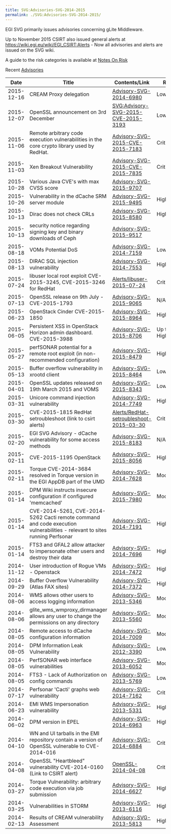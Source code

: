 ```yaml
---
title: SVG:Advisories-SVG-2014-2015
permalink: ./SVG:Advisories-SVG-2014-2015/
---
```


EGI SVG primarily issues advisories concerning gLite Middleware.

Up to November 2015 CSIRT also issued general alerts at
<https://wiki.egi.eu/wiki/EGI_CSIRT:Alerts> - Now all advisories and alerts are
issued on the SVG wiki.

A guide to the risk categories is available at
[Notes On Risk](./SVG:Notes_On_Risk.md)

Recent [Advisories](./index.md)

| Date       | Title                                                                                                                      | Contents/Link                                                                                    | Risk       | Status |
| ---------- | -------------------------------------------------------------------------------------------------------------------------- | ------------------------------------------------------------------------------------------------ | ---------- | ------ |
| 2015-12-16 | CREAM Proxy delegation                                                                                                     | [Advisory-SVG-2014-6980](./2014/SVG:Advisory-SVG-2014-6980.md)                                   | Low        | Fixed  |
| 2015-12-07 | OpenSSL announcement on 3rd December                                                                                       | [SVG:Advisory-SVG-2015-CVE-2015-3193](./2015/SVG:Advisory-SVG-2015-CVE-2015-3193.md)             | Low        | Fixed  |
| 2015-11-06 | Remote arbitrary code execution vulnerabilities in the core crypto library used by RedHat.                                 | [Advisory-SVG-2015-CVE-2015-7183](./2015/SVG:Advisory-SVG-2015-CVE-2015-7183.md)                 | Critical   | Fixed  |
| 2015-11-03 | Xen Breakout Vulnerability                                                                                                 | [Advisory-SVG-2015-CVE-2015-7835](./2015/SVG:Advisory-SVG-2015-CVE-2015-7835.md)                 | Critical   | Fixed  |
| 2015-10-28 | Various Java CVE's with max CVSS score                                                                                     | [Advisory-SVG-2015-9707](./2015/SVG:Advisory-SVG-2015-9707.md)                                   |            | Fixed  |
| 2015-10-26 | Vulnerability in the dCache SRM server module                                                                              | [Advisory-SVG-2015-9495](./2015/SVG:Advisory-SVG-2015-9495.md)                                   | High       | Fixed  |
| 2015-10-13 | Dirac does not check CRLs                                                                                                  | [Advisory-SVG-2015-8580](./2015/SVG:Advisory-SVG-2015-8580.md)                                   | High       | Fixed  |
| 2015-10-13 | security notice regarding signing key and binary downloads of Ceph                                                         | [Advisory-SVG-2015-9517](./2015/SVG:Advisory-SVG-2015-9517.md)                                   |            |        |
| 2015-08-18 | VOMs Potential DoS                                                                                                         | [Advisory-SVG-2014-7159](./2014/SVG:Advisory-SVG-2014-7159.md)                                   | Low        | Fixed  |
| 2015-08-13 | DIRAC SQL injection vulnerability                                                                                          | [Advisory-SVG-2014-7553](./2014/SVG:Advisory-SVG-2014-7553.md)                                   | High       | Fixed  |
| 2015-07-24 | libuser local root exploit CVE-2015-3245, CVE-2015-3246 for RedHat                                                         | [Alerts/libuser-2015-07-24](/EGI_CSIRT:Alerts/libuser-2015-07-24.md)                             | Critical   | Fixed  |
| 2015-07-13 | OpenSSL release on 9th July - CVE-2015-1793                                                                                | [Advisory-SVG-2015-9065](./2015/SVG:Advisory-SVG-2015-9065.md)                                   | N/A        | Fixed  |
| 2015-06-23 | OpenStack Cinder CVE-2015-1850                                                                                             | [Advisory-SVG-2015-8964](./2015/SVG:Advisory-SVG-2015-8964.md)                                   | High       | Fixed  |
| 2015-06-05 | Persistent XSS in OpenStack Horizon admin dashboard. CVE-2015-3988                                                         | [Advisory-SVG-2015-8706](./2015/SVG:Advisory-SVG-2015-8706.md)                                   | Up to High | Fixed  |
| 2015-05-27 | perfSONAR potential for a remote root exploit (in non-recommended configuration)                                           | [Advisory-SVG-2015-8479](./2015/SVG:Advisory-SVG-2015-8479.md)                                   | High       | Fixed  |
| 2015-05-13 | Buffer overflow vulnerability in xrootd client                                                                             | [Advisory-SVG-2015-8464](./2015/SVG:Advisory-SVG-2015-8464.md)                                   | Low        | Fixed  |
| 2015-04-01 | OpenSSL updates released on 19th March 2015 and VOMS                                                                       | [Advisory-SVG-2015-8343](./2015/SVG:Advisory-SVG-2015-8343.md)                                   | Low        | Fixed  |
| 2015-03-31 | Unicore command injection vulnerability                                                                                    | [Advisory-SVG-2014-7749](./2014/SVG:Advisory-SVG-2014-7749.md)                                   | High       | Fixed  |
| 2015-03-30 | CVE-2015-1815 RedHat setroubleshoot (link to csirt alerts)                                                                 | [Alerts/RedHat-setroubleshoot-2015-03-30](/EGI_CSIRT:Alerts/RedHat-setroubleshoot-2015-03-30.md) | Critical   | Fixed  |
| 2015-02-20 | EGI SVG Advisory - dCache vulnerability for some access methods                                                            | [Advisory-SVG-2015-8183](./2015/SVG:Advisory-SVG-2015-8183.md)                                   | N/A        | Fixed  |
| 2015-02-11 | CVE-2015-1195 OpenStack                                                                                                    | [Advisory-SVG-2015-8056](./2015/SVG:Advisory-SVG-2015-8056.md)                                   | High       | Fixed  |
| 2015-02-11 | Torque CVE-2014-3684 resolved in Torque version in the EGI AppDB part of the UMD                                           | [Advisory-SVG-2014-7628](./2014/SVG:Advisory-SVG-2014-7628.md)                                   | Moderate   | Fixed  |
| 2015-01-14 | DPM Wiki instructs insecure configuration if configured 'memcached'                                                        | [Advisory-SVG-2015-7980](./2015/SVG:Advisory-SVG-2015-7980.md)                                   | Moderate   | Fixed  |
| 2015-01-14 | CVE-2014-5261, CVE-2014-5262 Cacti remote command and code execution vulnerabilities - relevant to sites running Perfsonar | [Advisory-SVG-2014-7191](./2014/SVG:Advisory-SVG-2014-7191.md)                                   | High       | Fixed  |
| 2015-01-14 | FTS3 and GFAL2 allow attacker to impersonate other users and destroy their data                                            | [Advisory-SVG-2014-7696](./2014/SVG:Advisory-SVG-2014-7696.md)                                   | High       | Fixed  |
| 2014-11-12 | User introduction of Rogue VMs - Openstack                                                                                 | [Advisory-SVG-2014-7472](./2014/SVG:Advisory-SVG-2014-7472.md)                                   | High       | Fixed  |
| 2014-09-29 | Buffer Overflow Vulnerability (Atlas FAX sites)                                                                            | [Advisory-SVG-2014-7372](./2014/SVG:Advisory-SVG-2014-7372.md)                                   | High       | Fixed  |
| 2014-08-06 | WMS allows other users to access logging information                                                                       | [Advisory-SVG-2013-5346](./2013/SVG:Advisory-SVG-2013-5346.md)                                   | Moderate   | Fixed  |
| 2014-08-06 | glite_wms_wmproxy_dirmanager allows any user to change the permissions on any directory                                    | [Advisory-SVG-2013-5560](./2013/SVG:Advisory-SVG-2013-5560.md)                                   | Moderate   | Fixed  |
| 2014-08-05 | Remote access to dCache configuration information                                                                          | [Advisory-SVG-2014-7009](./2014/SVG:Advisory-SVG-2014-7009.md)                                   | Moderate   | Fixed  |
| 2014-08-05 | DPM Information Leak Vulnerability                                                                                         | [Advisory-SVG-2012-3390](./2012/SVG:Advisory-SVG-2012-3390.md)                                   | Low        | Fixed  |
| 2014-08-05 | PerfSONAR web interface vulnerabilities                                                                                    | [Advisory-SVG-2013-6052](./2013/SVG:Advisory-SVG-2013-6052.md)                                   | Moderate   | Fixed  |
| 2014-08-05 | FTS3 - Lack of Authorization on config commands                                                                            | [Advisory-SVG-2013-5769](./2013/SVG:Advisory-SVG-2013-5769.md)                                   | Low        | Fixed  |
| 2014-07-17 | Perfsonar 'Cacti' graphs web vulnerability                                                                                 | [Advisory-SVG-2014-7162](./2014/SVG:Advisory-SVG-2014-7162.md)                                   | Critical   | Fixed  |
| 2014-06-23 | EMI WMS Impersonation vulnerability                                                                                        | [Advisory-SVG-2013-5331](./2013/SVG:Advisory-SVG-2013-5331.md)                                   | High       | Fixed  |
| 2014-06-02 | DPM version in EPEL                                                                                                        | [Advisory-SVG-2014-6963](./2014/SVG:Advisory-SVG-2014-6963.md)                                   | High       | Fixed  |
| 2014-04-10 | WN and UI tarballs in the EMI repository contain a version of OpenSSL vulnerable to CVE-2014-016                           | [Advisory-SVG-2014-6884](./2014/SVG:Advisory-SVG-2014-6884.md)                                   | Critical   | Fixed  |
| 2014-04-08 | OpenSSL "Heartbleed" vulnerability CVE-2014-0160 (Link to CSIRT alert)                                                     | [OpenSSL-2014-04-08](/EGI_CSIRT:Alerts/OpenSSL-2014-04-08.md)                                    | Critical   | Fixed  |
| 2014-03-27 | Torque Vulnerability: arbitrary code execution via job submission                                                          | [Advisory-SVG-2014-6627](./2014/SVG:Advisory-SVG-2014-6627.md)                                   | High       | Fixed  |
| 2014-03-25 | Vulnerabilities in STORM                                                                                                   | [Advisory-SVG-2013-6116](./2013/SVG:Advisory-SVG-2013-6116.md)                                   | High       | Fixed  |
| 2014-02-13 | Results of CREAM vulnerability Assessment                                                                                  | [Advisory-SVG-2013-5813](./2013/SVG:Advisory-SVG-2013-5813.md)                                   | High       | Fixed  |
